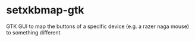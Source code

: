 # setxkbmap-gtk
GTK GUI to map the buttons of a specific device (e.g. a razer naga mouse) to something different
